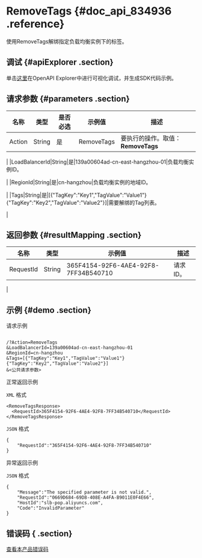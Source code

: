 # RemoveTags {#doc_api_834936 .reference}

使用RemoveTags解绑指定负载均衡实例下的标签。

## 调试 {#apiExplorer .section}

单击[这里](https://api.aliyun.com/#product=Slb&api=RemoveTags)在OpenAPI Explorer中进行可视化调试，并生成SDK代码示例。

## 请求参数 {#parameters .section}

|名称|类型|是否必选|示例值|描述|
|--|--|----|---|--|
|Action|String|是|RemoveTags|要执行的操作。取值：**RemoveTags**

 |
|LoadBalancerId|String|是|139a00604ad-cn-east-hangzhou-01|负载均衡实例ID。

 |
|RegionId|String|是|cn-hangzhou|负载均衡实例的地域ID。

 |
|Tags|String|是|\[\{"TagKey":"Key1","TagValue":"Value1"\}\{"TagKey":"Key2","TagValue":"Value2"\}\]|需要解绑的Tag列表。

 |

## 返回参数 {#resultMapping .section}

|名称|类型|示例值|描述|
|--|--|---|--|
|RequestId|String|365F4154-92F6-4AE4-92F8-7FF34B540710|请求ID。

 |

## 示例 {#demo .section}

请求示例

``` {#request_demo}

/?Action=RemoveTags
&LoadBalancerId=139a00604ad-cn-east-hangzhou-01
&RegionId=cn-hangzhou
&Tags=[{"TagKey":"Key1","TagValue":"Value1"}{"TagKey":"Key2","TagValue":"Value2"}]
&<公共请求参数>

```

正常返回示例

`XML` 格式

``` {#xml_return_success_demo}
<RemoveTagsResponse>
  <RequestId>365F4154-92F6-4AE4-92F8-7FF34B540710</RequestId>
</RemoveTagsResponse>

```

`JSON` 格式

``` {#json_return_success_demo}
{
	"RequestId":"365F4154-92F6-4AE4-92F8-7FF34B540710"
}
```

异常返回示例

`JSON` 格式

``` {#json_return_failed_demo}
{
	"Message":"The specified parameter is not valid.",
	"RequestId":"0669D684-69D8-408E-A4FA-B9011E0F4E66",
	"HostId":"slb-pop.aliyuncs.com",
	"Code":"InvalidParameter"
}
```

## 错误码 { .section}

[查看本产品错误码](https://error-center.aliyun.com/status/product/Slb)

